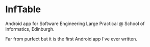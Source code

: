InfTable
========

Android app for Software Engineering Large Practical @ School of Informatics, Edinburgh.

Far from purfect but it is the first Android app I've ever written.
